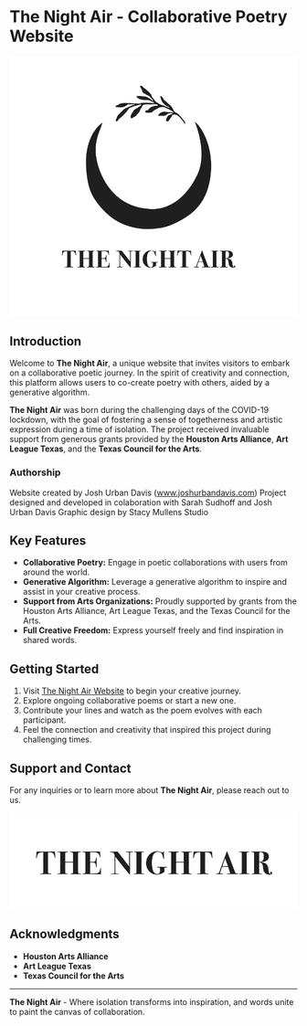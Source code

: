 # The Night Air - Collaborative Poetry Website

![The Night Air Logo](full_logo.png)

## Introduction

Welcome to **The Night Air**, a unique website that invites visitors to embark on a collaborative poetic journey. In the spirit of creativity and connection, this platform allows users to co-create poetry with others, aided by a generative algorithm. 

**The Night Air** was born during the challenging days of the COVID-19 lockdown, with the goal of fostering a sense of togetherness and artistic expression during a time of isolation. The project received invaluable support from generous grants provided by the **Houston Arts Alliance**, **Art League Texas**, and the **Texas Council for the Arts**.

### Authorship

Website created by Josh Urban Davis (www.joshurbandavis.com)
Project designed and developed in colaboration with Sarah Sudhoff and Josh Urban Davis
Graphic design by Stacy Mullens Studio

## Key Features

- **Collaborative Poetry:** Engage in poetic collaborations with users from around the world.
- **Generative Algorithm:** Leverage a generative algorithm to inspire and assist in your creative process.
- **Support from Arts Organizations:** Proudly supported by grants from the Houston Arts Alliance, Art League Texas, and the Texas Council for the Arts.
- **Full Creative Freedom:** Express yourself freely and find inspiration in shared words.

## Getting Started

1. Visit [The Night Air Website](https://www.thenightairpoetry.com/) to begin your creative journey.
2. Explore ongoing collaborative poems or start a new one.
3. Contribute your lines and watch as the poem evolves with each participant.
4. Feel the connection and creativity that inspired this project during challenging times.

## Support and Contact

For any inquiries or to learn more about **The Night Air**, please reach out to us.

![The Night Air Title Logotype](logotype.png)

## Acknowledgments

- **Houston Arts Alliance**
- **Art League Texas**
- **Texas Council for the Arts**

---

**The Night Air** - Where isolation transforms into inspiration, and words unite to paint the canvas of collaboration.
